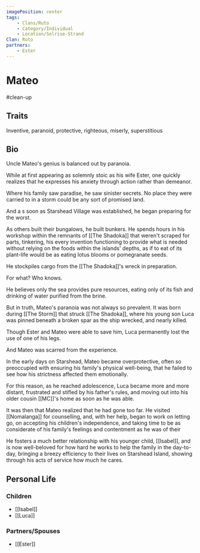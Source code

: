 ```yaml
---
imagePosition: center
tags:
    - Clans/Ruto
    - Category/Individual
    - Location/Solrise-Strand
Clan: Ruto
partners:
    - Ester
---
```


# Mateo

#clean-up

## Traits

<span class='traits chip-list'>Inventive, paranoid, protective, righteous, miserly, superstitious</span>

## Bio

Uncle Mateo's genius is balanced out by paranoia.

While at first appearing as solemnly stoic as his wife Ester, one quickly realizes that he expresses his anxiety through action rather than demeanor.

Where his family saw paradise, he saw sinister secrets. No place they were carried to in a storm could be any sort of promised land.

And a s soon as Starshead Village was established, he began preparing for the worst.

As others built their bungalows, he built bunkers. He spends hours in his workshop within the remnants of [[The Shadoka]] that weren't scraped for parts, tinkering, his every invention functioning to provide what is needed without relying on the foods within the islands' depths, as if to eat of its plant-life would be as eating lotus blooms or pomegranate seeds.

He stockpiles cargo from the [[The Shadoka]]'s wreck in preparation.

For what? Who knows.

He believes only the sea provides pure resources, eating only of its fish and drinking of water purified from the brine.

But in truth, Mateo's paranoia was not always so prevalent.
It was born during [[The Storm]] that struck [[The Shadoka]], where his young son Luca was pinned beneath a broken spar as the ship wrecked, and nearly killed.

Though Ester and Mateo were able to save him, Luca permanently lost the use of one of his legs.

And Mateo was scarred from the experience.

In the early days on Starshead, Mateo became overprotective, often so preoccupied with ensuring his family's physical well-being, that he failed to see how his strictness affected them emotionally.

For this reason, as he reached adolescence, Luca became more and more distant, frustrated and stifled by his father's rules, and moving out into his older cousin [[MC]]'s home as soon as he was able.

It was then that Mateo realized that he had gone too far. He visited [[Nomalanga]] for counselling, and, with her help, began to work on letting go, on accepting his children's independence, and taking time to be as considerate of his family's feelings and contentment as he was of their

He fosters a much better relationship with his younger child, [[Isabel]], and is now well-beloved for how hard he works to help the family in the day-to-day, bringing a breezy efficiency to their lives on Starshead Island, showing through his acts of service how much he cares.

## Personal Life

### Children

-   [[Isabel]]
-   [[Luca]]

### Partners/Spouses

-   [[Ester]]
